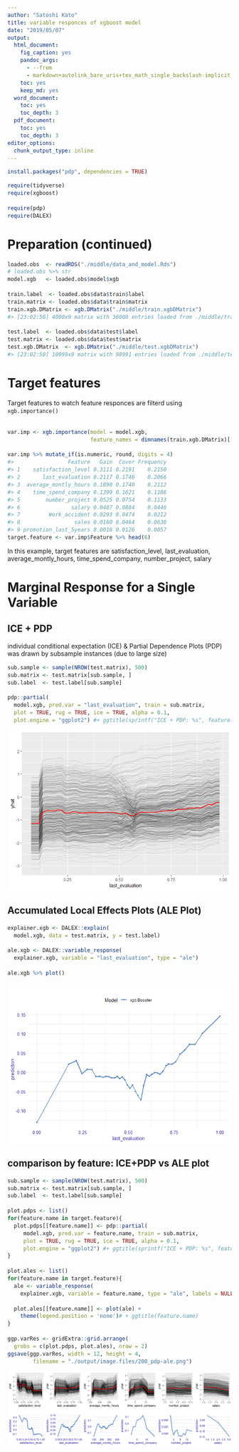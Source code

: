 ```yaml
---
author: "Satoshi Kato"
title: variable responces of xgboost model
date: "2019/05/07"
output:
  html_document:
    fig_caption: yes
    pandoc_args:
      - --from
      - markdown+autolink_bare_uris+tex_math_single_backslash-implicit_figures
    toc: yes
    keep_md: yes
  word_document:
    toc: yes
    toc_depth: 3
  pdf_document:
    toc: yes
    toc_depth: 3
editor_options: 
  chunk_output_type: inline
---
```





```r
install.packages("pdp", dependencies = TRUE)

```


```r
require(tidyverse)
require(xgboost)

require(pdp)
require(DALEX)
```

# Preparation (continued)


```r
loaded.obs  <- readRDS("./middle/data_and_model.Rds")
# loaded.obs %>% str
model.xgb   <- loaded.obs$model$xgb 

train.label  <- loaded.obs$data$train$label
train.matrix <- loaded.obs$data$train$matrix
train.xgb.DMatrix <- xgb.DMatrix("./middle/train.xgbDMatrix")
#> [23:02:50] 4000x9 matrix with 36000 entries loaded from ./middle/train.xgbDMatrix

test.label  <- loaded.obs$data$test$label
test.matrix <- loaded.obs$data$test$matrix
test.xgb.DMatrix  <- xgb.DMatrix("./middle/test.xgbDMatrix")
#> [23:02:50] 10999x9 matrix with 98991 entries loaded from ./middle/test.xgbDMatrix
```
# Target features

Target features to watch feature responces are filterd using `xgb.importance()`


```r

var.imp <- xgb.importance(model = model.xgb,
                          feature_names = dimnames(train.xgb.DMatrix)[[2]])

var.imp %>% mutate_if(is.numeric, round, digits = 4)
#>                 Feature   Gain  Cover Frequency
#> 1    satisfaction_level 0.3111 0.2191    0.2150
#> 2       last_evaluation 0.2117 0.1746    0.2066
#> 3  average_montly_hours 0.1890 0.1740    0.2112
#> 4    time_spend_company 0.1399 0.1621    0.1186
#> 5        number_project 0.0525 0.0754    0.1133
#> 6                salary 0.0487 0.0884    0.0446
#> 7         Work_accident 0.0293 0.0474    0.0212
#> 8                 sales 0.0160 0.0464    0.0638
#> 9 promotion_last_5years 0.0018 0.0126    0.0057
target.feature <- var.imp$Feature %>% head(6)
```
In this example, target features are satisfaction_level, last_evaluation, average_montly_hours, time_spend_company, number_project, salary

# Marginal Response for a Single Variable

##  ICE + PDP

individual conditional expectation (ICE) & Partial Dependence Plots (PDP) was drawn by subsample instances (due to large size)


```r
sub.sample <- sample(NROW(test.matrix), 500)
sub.matrix <- test.matrix[sub.sample, ]
sub.label  <- test.label[sub.sample]

pdp::partial(
  model.xgb, pred.var = "last_evaluation", train = sub.matrix, 
  plot = TRUE, rug = TRUE, ice = TRUE, alpha = 0.1,
  plot.engine = "ggplot2") #+ ggtitle(sprintf("ICE + PDP: %s", feature.name))
```

![](200_Sensitivity_analysis_files/figure-html/unnamed-chunk-1-1.png)<!-- -->

## Accumulated Local Effects Plots (ALE Plot)


```r
explainer.xgb <- DALEX::explain(
  model.xgb, data = test.matrix, y = test.label)

ale.xgb <- DALEX::variable_response(
  explainer.xgb, variable = "last_evaluation", type = "ale")

ale.xgb %>% plot()
```

![](200_Sensitivity_analysis_files/figure-html/unnamed-chunk-2-1.png)<!-- -->

## comparison by feature: ICE+PDP vs ALE plot


```r
sub.sample <- sample(NROW(test.matrix), 500)
sub.matrix <- test.matrix[sub.sample, ]
sub.label  <- test.label[sub.sample]

plot.pdps <- list()
for(feature.name in target.feature){
  plot.pdps[[feature.name]] <- pdp::partial(
     model.xgb, pred.var = feature.name, train = sub.matrix, 
     plot = TRUE, rug = TRUE, ice = TRUE, alpha = 0.1,
     plot.engine = "ggplot2") #+ ggtitle(sprintf("ICE + PDP: %s", feature.name))
}

plot.ales <- list()
for(feature.name in target.feature){
  ale <- variable_response(
    explainer.xgb, variable = feature.name, type = "ale", labels = NULL)
  
  plot.ales[[feature.name]] <- plot(ale) +
    theme(legend.position = 'none')# + ggtitle(feature.name)
}

ggp.varRes <- gridExtra::grid.arrange(
  grobs = c(plot.pdps, plot.ales), nrow = 2)
ggsave(ggp.varRes, width = 12, height = 4,
        filename = "./output/image.files/200_pdp-ale.png")
```
![](./output/image.files/200_pdp-ale.png)




